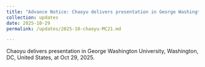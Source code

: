 ```yaml
---
title: "Advance Notice: Chaoyu delivers presentation in George Washington University, Washington, DC, United States, at Oct 29, 2025."
collection: updates
date: 2025-10-29
permalink: /updates/2025-10-chaoyu-MC21.md

---
```

Chaoyu delivers presentation in George Washington University, Washington, DC, United States, at Oct 29, 2025.
